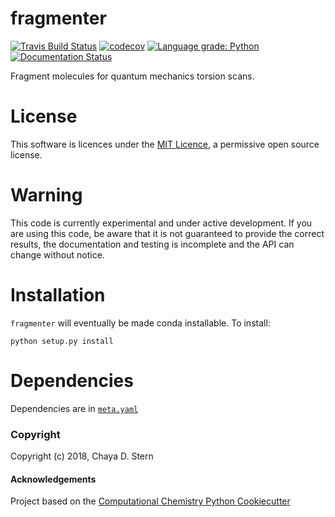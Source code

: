 fragmenter
==============================
[![Travis Build Status](https://travis-ci.org/openforcefield/fragmenter.svg?branch=master)](https://travis-ci.org/openforcefield/fragmenter)
[![codecov](https://codecov.io/gh/openforcefield/fragmenter/branch/master/graph/badge.svg)](https://codecov.io/gh/openforcefield/fragmenter/branch/master)
[![Language grade: Python](https://img.shields.io/lgtm/grade/python/g/openforcefield/fragmenter.svg?logo=lgtm&logoWidth=18)](https://lgtm.com/projects/g/openforcefield/fragmenter/context:python)
[![Documentation Status](https://readthedocs.org/projects/fragmenter/badge/?version=latest)](https://fragmenter.readthedocs.io/en/latest/?badge=latest)


Fragment molecules for quantum mechanics torsion scans.

# License

This software is licences under the [MIT Licence](https://opensource.org/licenses/MIT), a permissive open source license.

# Warning

This code is currently experimental and under active development. If you are using this code,
be aware that it is not guaranteed to provide the correct results, the documentation and testing is incomplete and the
API can change without notice.

# Installation

`fragmenter` will eventually be made conda installable. To install:

```
python setup.py install
```

# Dependencies
Dependencies are in [`meta.yaml`](https://github.com/openforcefield/fragmenter/blob/master/devtools/conda-envs/meta.yaml)

### Copyright

Copyright (c) 2018, Chaya D. Stern


#### Acknowledgements
 
Project based on the 
[Computational Chemistry Python Cookiecutter](https://github.com/choderalab/cookiecutter-python-comp-chem)

